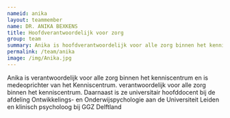 ```yaml
---
nameid: anika
layout: teammember
name: DR. ANIKA BEXKENS
title: Hoofdverantwoordelijk voor zorg
group: team
summary: Anika is hoofdverantwoordelijk voor alle zorg binnen het kenniscentrum en is medeoprichter van het Kenniscentrum. verantwoordelijk voor alle zorg binnen het kenniscentrum. Daarnaast is ze universitair hoofddocent bij de afdeling Ontwikkelings- en Onderwijspychologie aan de Universiteit Leiden en klinisch psycholoog bij GGZ Delftland.
permalink: /team/anika
image: /img/Anika.jpg
---
```


Anika is verantwoordelijk voor alle zorg binnen het kenniscentrum en is medeoprichter van het Kenniscentrum. verantwoordelijk voor alle zorg binnen het kenniscentrum. Daarnaast is ze universitair hoofddocent bij de afdeling Ontwikkelings- en Onderwijspychologie aan de Universiteit Leiden en klinisch psycholoog bij GGZ Delftland
